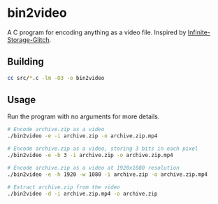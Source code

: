 # bin2video

A C program for encoding anything as a video file. Inspired by [Infinite-Storage-Glitch](https://github.com/DvorakDwarf/Infinite-Storage-Glitch).

## Building

```bash
cc src/*.c -lm -O3 -o bin2video
```

## Usage

Run the program with no arguments for more details.

```bash
# Encode archive.zip as a video
./bin2video -e -i archive.zip -o archive.zip.mp4

# Encode archive.zip as a video, storing 3 bits in each pixel
./bin2video -e -b 3 -i archive.zip -o archive.zip.mp4

# Encode archive.zip as a video at 1920x1080 resolution
./bin2video -e -h 1920 -w 1080 -i archive.zip -o archive.zip.mp4

# Extract archive.zip from the video
./bin2video -d -i archive.zip.mp4 -o archive.zip
```